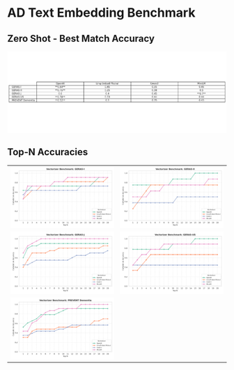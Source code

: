 # AD Text Embedding Benchmark 

## Zero Shot - Best Match Accuracy
![Summary Table](adhteb/plots/summary_table.png)

## Top-N Accuracies

<table>
  <tr>
    <td><img src="ad-llm-embeddings-benchmark/plots/GERAS-I.png" alt="Geras I"></td>
    <td><img src="ad-llm-embeddings-benchmark/plots/GERAS-II.png" alt="Geras II"></td>
  </tr>
  <tr>
    <td><img src="ad-llm-embeddings-benchmark/plots/GERAS-J.png" alt="Geras J"></td>
    <td><img src="ad-llm-embeddings-benchmark/plots/GERAS-US.png" alt="GeRAS US"></td>
  </tr>
  <tr>
    <td><img src="ad-llm-embeddings-benchmark/plots/PREVENT Dementia.png" alt="PREVENT Dementia"></td>
  </tr>
</table>




